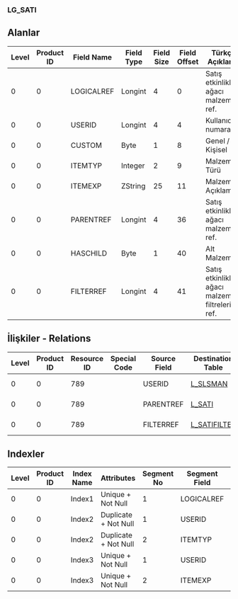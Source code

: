 ### LG_SATI

## Alanlar

**Level**|**Product ID**|**Field Name**|**Field Type**|**Field Size**|**Field Offset**|**Türkçe Açıklama**|**Expression**
-----|-----|-----|-----|-----|-----|-----|-----
0|0|LOGICALREF|Longint|4|0|Satış etkinlikleri ağacı malzeme ref.|Sales Activities Tree Items Reference
0|0|USERID|Longint|4|4|Kullanıcı numarası|User Number
0|0|CUSTOM|Byte|1|8|Genel / Kişisel|General or Personal?
0|0|ITEMTYP|Integer|2|9|Malzeme Türü|Item Type
0|0|ITEMEXP|ZString|25|11|Malzeme Açıklaması|Item Explanation
0|0|PARENTREF|Longint|4|36|Satış etkinlikleri ağacı malzeme ref.|Sales Activities Tree Items Reference
0|0|HASCHILD|Byte|1|40|Alt Malzeme|Child Item
0|0|FILTERREF|Longint|4|41|Satış etkinlikleri ağacı malzeme filtreleri ref.|Sales Act Tree Item Filters Reference

## İlişkiler - Relations

**Level**|**Product ID**|**Resource ID**|**Special Code**|**Source Field**|**Destination Table**|**Destination Field**|**Relation Type**|**Extra Condition**
-----|-----|-----|-----|-----|-----|-----|-----|-----
0|0|789||USERID|[L_SLSMAN](../LG_SLSMAN "L_SLSMAN")|LOGICALREF|one-to-one|
0|0|789||PARENTREF|[L_SATI](../LG_SATI "L_SATI")|LOGICALREF|one-to-one|
0|0|789||FILTERREF|[L_SATIFILTER](../LG_SATIFILTER "L_SATIFILTER")|LOGICALREF|one-to-one|

## Indexler

**Level**|**Product ID**|**Index Name**|**Attributes**|**Segment No**|**Segment Field**|**Sense**
-----|-----|-----|-----|-----|-----|-----
0|0|Index1|Unique + Not Null|1|LOGICALREF|Ascending
0|0|Index2|Duplicate + Not Null|1|USERID|Ascending
0|0|Index2|Duplicate + Not Null|2|ITEMTYP|Ascending
0|0|Index3|Unique + Not Null|1|USERID|Ascending
0|0|Index3|Unique + Not Null|2|ITEMEXP|Ascending
